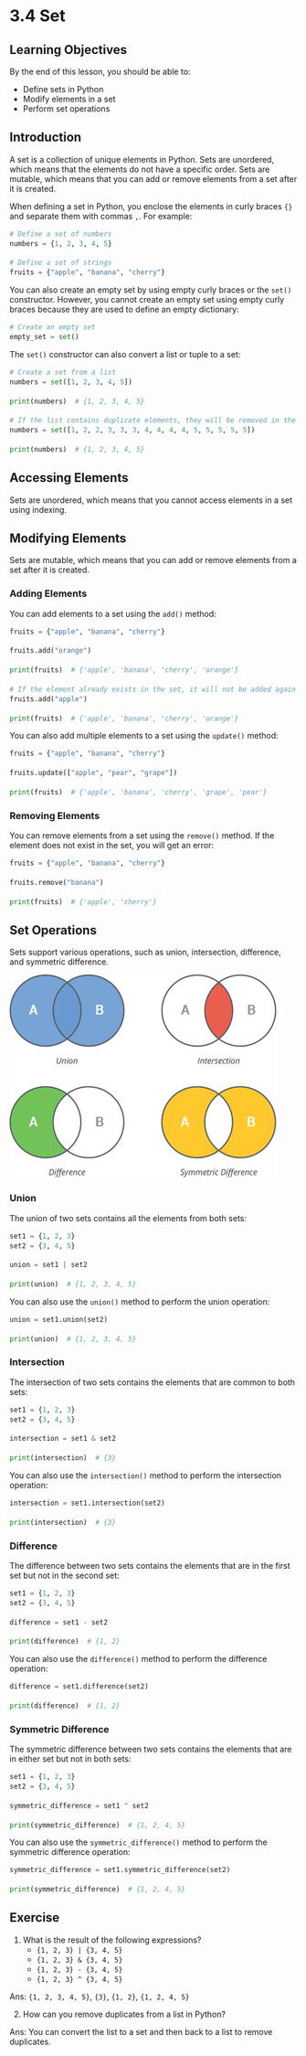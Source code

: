 # 3.4 Set

## Learning Objectives

By the end of this lesson, you should be able to:

- Define sets in Python
- Modify elements in a set
- Perform set operations

## Introduction

A set is a collection of unique elements in Python. Sets are unordered, which means that the elements do not have a specific order. Sets are mutable, which means that you can add or remove elements from a set after it is created.

When defining a set in Python, you enclose the elements in curly braces `{}` and separate them with commas `,`. For example:

```python
# Define a set of numbers
numbers = {1, 2, 3, 4, 5}

# Define a set of strings
fruits = {"apple", "banana", "cherry"}
```

You can also create an empty set by using empty curly braces or the `set()` constructor. However, you cannot create an empty set using empty curly braces because they are used to define an empty dictionary:

```python
# Create an empty set
empty_set = set()
```

The `set()` constructor can also convert a list or tuple to a set:

```python
# Create a set from a list
numbers = set([1, 2, 3, 4, 5])

print(numbers)  # {1, 2, 3, 4, 5}

# If the list contains duplicate elements, they will be removed in the set
numbers = set([1, 2, 2, 3, 3, 3, 4, 4, 4, 4, 5, 5, 5, 5, 5])

print(numbers)  # {1, 2, 3, 4, 5}
```

## Accessing Elements

Sets are unordered, which means that you cannot access elements in a set using indexing.

## Modifying Elements

Sets are mutable, which means that you can add or remove elements from a set after it is created.

### Adding Elements

You can add elements to a set using the `add()` method:

```python
fruits = {"apple", "banana", "cherry"}

fruits.add("orange")

print(fruits)  # {'apple', 'banana', 'cherry', 'orange'}

# If the element already exists in the set, it will not be added again
fruits.add("apple")

print(fruits)  # {'apple', 'banana', 'cherry', 'orange'}
```

You can also add multiple elements to a set using the `update()` method:

```python
fruits = {"apple", "banana", "cherry"}

fruits.update(["apple", "pear", "grape"])

print(fruits)  # {'apple', 'banana', 'cherry', 'grape', 'pear'}
```

### Removing Elements

You can remove elements from a set using the `remove()` method. If the element does not exist in the set, you will get an error:

```python
fruits = {"apple", "banana", "cherry"}

fruits.remove("banana")

print(fruits)  # {'apple', 'cherry'}
```

## Set Operations

Sets support various operations, such as union, intersection, difference, and symmetric difference.

![set-operations](assets/python-set.webp)

### Union

The union of two sets contains all the elements from both sets:

```python
set1 = {1, 2, 3}
set2 = {3, 4, 5}

union = set1 | set2

print(union)  # {1, 2, 3, 4, 5}
```

You can also use the `union()` method to perform the union operation:

```python
union = set1.union(set2)

print(union)  # {1, 2, 3, 4, 5}
```

### Intersection

The intersection of two sets contains the elements that are common to both sets:

```python
set1 = {1, 2, 3}
set2 = {3, 4, 5}

intersection = set1 & set2

print(intersection)  # {3}
```

You can also use the `intersection()` method to perform the intersection operation:

```python
intersection = set1.intersection(set2)

print(intersection)  # {3}
```

### Difference

The difference between two sets contains the elements that are in the first set but not in the second set:

```python
set1 = {1, 2, 3}
set2 = {3, 4, 5}

difference = set1 - set2

print(difference)  # {1, 2}
```

You can also use the `difference()` method to perform the difference operation:

```python
difference = set1.difference(set2)

print(difference)  # {1, 2}
```

### Symmetric Difference

The symmetric difference between two sets contains the elements that are in either set but not in both sets:

```python
set1 = {1, 2, 3}
set2 = {3, 4, 5}

symmetric_difference = set1 ^ set2

print(symmetric_difference)  # {1, 2, 4, 5}
```

You can also use the `symmetric_difference()` method to perform the symmetric difference operation:

```python
symmetric_difference = set1.symmetric_difference(set2)

print(symmetric_difference)  # {1, 2, 4, 5}
```

## Exercise

1. What is the result of the following expressions?
   - `{1, 2, 3} | {3, 4, 5}`
   - `{1, 2, 3} & {3, 4, 5}`
   - `{1, 2, 3} - {3, 4, 5}`
   - `{1, 2, 3} ^ {3, 4, 5}`

Ans: `{1, 2, 3, 4, 5}`, `{3}`, `{1, 2}`, `{1, 2, 4, 5}`

2. How can you remove duplicates from a list in Python?

Ans: You can convert the list to a set and then back to a list to remove duplicates.
